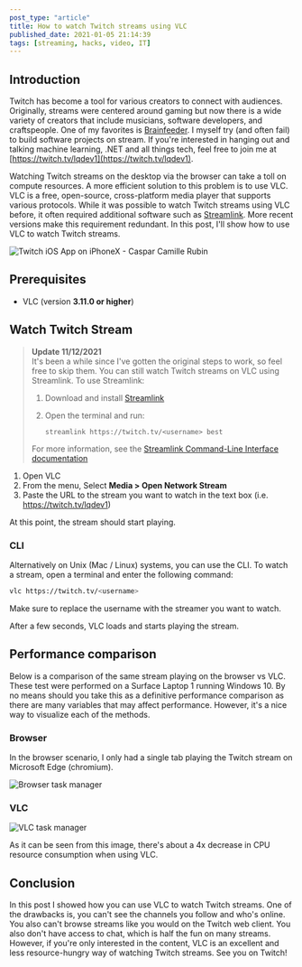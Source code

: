 ```yaml
---
post_type: "article" 
title: How to watch Twitch streams using VLC
published_date: 2021-01-05 21:14:39
tags: [streaming, hacks, video, IT]
---
```


## Introduction

Twitch has become a tool for various creators to connect with audiences. Originally, streams were centered around gaming but now there is a wide variety of creators that include musicians, software developers, and craftspeople. One of my favorites is [Brainfeeder](https://www.twitch.tv/brainfeeder). I myself try (and often fail) to build software projects on stream. If you're interested in hanging out and talking machine learning, .NET and all things tech, feel free to join me at [https://twitch.tv/lqdev1](https://twitch.tv/lqdev1).

Watching Twitch streams on the desktop via the browser can take a toll on compute resources. A more efficient solution to this problem is to use VLC. VLC is a free, open-source, cross-platform media player that supports various protocols. While it was possible to watch Twitch streams using VLC before, it often required additional software such as [Streamlink](https://github.com/streamlink/streamlink). More recent versions make this requirement redundant. In this post, I'll show how to use VLC to watch Twitch streams.

![Twitch iOS App on iPhoneX - Caspar Camille Rubin](https://user-images.githubusercontent.com/11130940/103722126-4883f780-4f9d-11eb-8cc8-304d1a249ef9.png)

## Prerequisites

- VLC (version **3.11.0 or higher**)

## Watch Twitch Stream

> **Update 11/12/2021**  
> It's been a while since I've gotten the original steps to work, so feel free to skip them. You can still watch Twitch streams on VLC using Streamlink. To use Streamlink:
> 1. Download and install [Streamlink](https://streamlink.github.io/install.html)
> 1. Open the terminal and run:
>    
>    ```
>    streamlink https://twitch.tv/<username> best
>    ````
>
> For more information, see the [Streamlink Command-Line Interface documentation](https://streamlink.github.io/cli.html)

1. Open VLC
2. From the menu, Select **Media > Open Network Stream**
3. Paste the URL to the stream you want to watch in the text box (i.e. https://twitch.tv/lqdev1)

At this point, the stream should start playing.

### CLI

Alternatively on Unix (Mac / Linux) systems, you can use the CLI. To watch a stream, open a terminal and enter the following command:

```bash
vlc https://twitch.tv/<username>
```

Make sure to replace the username with the streamer you want to watch.

After a few seconds, VLC loads and starts playing the stream.

## Performance comparison

Below is a comparison of the same stream playing on the browser vs VLC. These test were performed on a Surface Laptop 1 running Windows 10. By no means should you take this as a definitive performance comparison as there are many variables that may affect performance. However, it's a nice way to visualize each of the methods.

### Browser

In the browser scenario, I only had a single tab playing the Twitch stream on Microsoft Edge (chromium).

![Browser task manager](https://user-images.githubusercontent.com/11130940/103723087-43c04300-4f9f-11eb-9969-df40541693bd.png)

### VLC

![VLC task manager](https://user-images.githubusercontent.com/11130940/103721933-e1fed980-4f9c-11eb-92f3-0147f2c09134.png)

As it can be seen from this image, there's about a 4x decrease in CPU resource consumption when using VLC.

## Conclusion

In this post I showed how you can use VLC to watch Twitch streams. One of the drawbacks is, you can't see the channels you follow and who's online. You also can't browse streams like you would on the Twitch web client. You also don't have access to chat, which is half the fun on many streams. However, if you're only interested in the content, VLC is an excellent and less resource-hungry way of watching Twitch streams. See you on Twitch!
